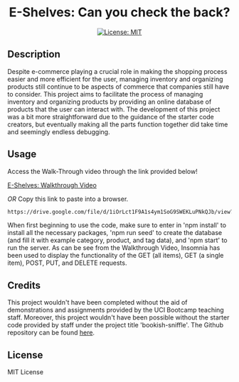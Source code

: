 <div align='center'>
  
# E-Shelves: Can you check the back?

[![License: MIT](https://img.shields.io/badge/License-MIT-yellow.svg)](https://opensource.org/licenses/MIT)

</div>

## Description

Despite e-commerce playing a crucial role in making the shopping process easier and more efficient for the user, managing inventory and organizing products still continue to be aspects of commerce that companies still have to consider. This project aims to facilitate the process of managing inventory and organizing products by providing an online database of products that the user can interact with. The development of this project was a bit more straightforward due to the guidance of the starter code creators, but eventually making all the parts function together did take time and seemingly endless debugging.

## Usage

Access the Walk-Through video through the link provided below!

[E-Shelves: Walkthrough Video](https://drive.google.com/file/d/1iOrLct1F9A1s4ym1SoG9SWEKLuPNkQJb/view?usp=sharing)

_OR_ Copy this link to paste into a browser.

```md
https://drive.google.com/file/d/1iOrLct1F9A1s4ym1SoG9SWEKLuPNkQJb/view?usp=sharing
```

When first beginning to use the code, make sure to enter in 'npm install' to install all the necessary packages, 'npm run seed' to create the database (and fill it with example category, product, and tag data), and 'npm start' to run the server. As can be see from the Walkthrough Video, Insomnia has been used to display the functionality of the GET (all items), GET (a single item), POST, PUT, and DELETE requests.

## Credits

This project wouldn't have been completed without the aid of demonstrations and assignments provided by the UCI Bootcamp teaching staff. Moreover, this project wouldn't have been possible without the starter code provided by staff under the project title 'bookish-sniffle'. The Github repository can be found [here](https://github.com/coding-boot-camp/bookish-sniffle.git).

## License

MIT License
